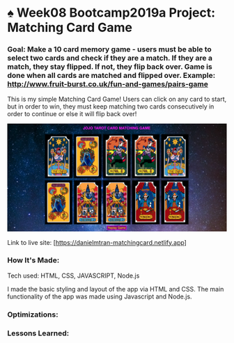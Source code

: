 # ♠️ Week08 Bootcamp2019a Project: Matching Card Game

### Goal: Make a 10 card memory game - users must be able to select two cards and check if they are a match. If they are a match, they stay flipped. If not, they flip back over. Game is done when all cards are matched and flipped over. Example: http://www.fruit-burst.co.uk/fun-and-games/pairs-game 

This is my simple Matching Card Game! Users can click on any card to start, but in order to win, they must keep matching two cards consecutively in order to continue or else it will flip back over!

<img src="matchingcard.png"></img>

Link to live site: [https://danielmtran-matchingcard.netlify.app]

### How It's Made:

Tech used: HTML, CSS, JAVASCRIPT, Node.js

I made the basic styling and layout of the app via HTML and CSS. The main functionality of the app was made using Javascript and Node.js.


### Optimizations:


### Lessons Learned: